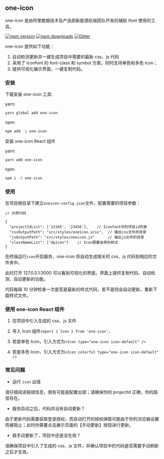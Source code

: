 ## one-icon

one-icon 是由阿里数据技术及产品部新能源前端团队开发的辅助 ifont 使用的工具。

[![npm version](https://badge.fury.io/js/one-icon.png)](https://badge.fury.io/js/one-icon)
[![npm downloads](https://img.shields.io/npm/dt/one-icon.svg?style=flat-square)](https://www.npmjs.com/package/one-icon)
[![Gitter](https://badges.gitter.im/jasonHzq/one-icon.svg)](https://gitter.im/jasonHzq/one-icon?utm_source=badge&utm_medium=badge&utm_campaign=pr-badge)

one-icon 提供如下功能：

1. 自动检测更新并一键生成项目中需要的最新 css、js 代码
2. 采用了 Iconfont 的 font-class 和 symbol 方案，同时支持单色和多色 icon；
3. 提供可视化展示界面，一键复制代码。

### 安装

下载安装 one-icon 工具:

yarn:

```sh
yarn global add one-icon
```

npm:

```sh
npm add -g one-icon
```

安装 one-icon React 组件

yarn:

```sh
yarn add one-icon
```

npm:

```sh
npm i -S one-icon
```

### 使用

在项目根目录下建立`oneicon-config.json`文件，配置需要的项目参数：

```
// 示例代码

{
  "projectIdList": ['12345', '23456'],    // Iconfont中的项目id列表
  "cssOutputPath": "src/styles/oneicon.scss",  // 输出css文件的目录
  "jsOutputPath": "src/styles/oneicon.js"      // 输出js文件的目录
  "classNameList": ["dpicon"]    // Icon需要自带的样式
}
```

在终端运行`icon`开启服务，one-icon 将自动生成相关的 css、js 代码到相应的文件夹中。

此时打开 127.0.0.1:3000 可以看到可视化的界面，界面上提供复制代码、自动检测、自动更新的功能。

代码每隔 10 分钟检查一次是否是最新的样式代码，若不是则会自动更新，重新下载样式文件。

### 使用 one-icon React 组件

1.  在项目中引入生成的 css、js 文件

2.  导入 Icon 组件`import { Icon } from 'one-icon';`

3.  若是单色 Icon，引入方式为`<Icon type="one-icon icon-default" />`

4.  若是多色 Icon，引入方式为`<Icon colorful type="one-icon icon-default" />`

### 常见问题

- 运行 `icon` 出错

请仔细阅读报错信息，很有可能是配置出错；请确保你的 projectId 正确，你的路径存在。

- 服务启动之后，代码并没有自动更新？

由于更新代码需要获取登录授权，而自动打开的授权弹窗可能由于你的浏览器设置而被阻止；此时你需要点击展示页面的【手动更新】按钮进行更新。

- 我手动更新了，项目中还是没生效？

请确保项目中引入了生成的 css、js 文件，并确认项目中的代码是否需要手动刷新之后才生效。
